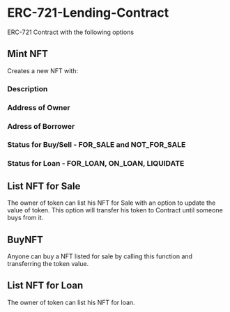 # ERC-721-Lending-Contract

ERC-721 Contract with the following options<br/>

## Mint NFT

Creates a new NFT with:

### Description

### Address of Owner

### Adress of Borrower

### Status for Buy/Sell - FOR_SALE and NOT_FOR_SALE

### Status for Loan - FOR_LOAN, ON_LOAN, LIQUIDATE

## List NFT for Sale

The owner of token can list his NFT for Sale with an option to update the value of token. This option will transfer his token to Contract until someone buys from it.

## BuyNFT

Anyone can buy a NFT listed for sale by calling this function and transferring the token value.

## List NFT for Loan

The owner of token can list his NFT for loan.
